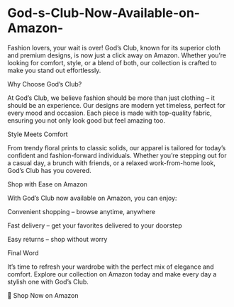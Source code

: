 # God-s-Club-Now-Available-on-Amazon-

Fashion lovers, your wait is over! God’s Club, known for its superior cloth and premium designs, is now just a click away on Amazon. Whether you’re looking for comfort, style, or a blend of both, our collection is crafted to make you stand out effortlessly.

Why Choose God’s Club?

At God’s Club, we believe fashion should be more than just clothing – it should be an experience. Our designs are modern yet timeless, perfect for every mood and occasion. Each piece is made with top-quality fabric, ensuring you not only look good but feel amazing too.

Style Meets Comfort

From trendy floral prints to classic solids, our apparel is tailored for today’s confident and fashion-forward individuals. Whether you’re stepping out for a casual day, a brunch with friends, or a relaxed work-from-home look, God’s Club has you covered.

Shop with Ease on Amazon

With God’s Club now available on Amazon, you can enjoy:

Convenient shopping – browse anytime, anywhere

Fast delivery – get your favorites delivered to your doorstep

Easy returns – shop without worry

Final Word

It’s time to refresh your wardrobe with the perfect mix of elegance and comfort. Explore our collection on Amazon today and make every day a stylish one with God’s Club.

🛒 Shop Now on Amazon
